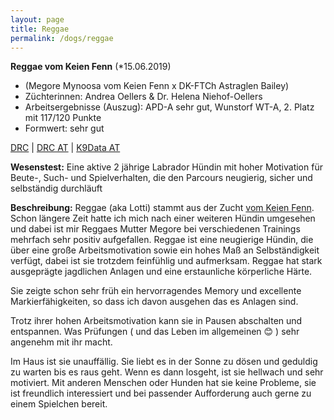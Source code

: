 ```yaml
---
layout: page
title: Reggae
permalink: /dogs/reggae
---
```


**Reggae vom Keien Fenn** (*15.06.2019)
- (Megore Mynoosa vom Keien Fenn x DK-FTCh Astraglen Bailey)
- Züchterinnen: Andrea Oellers & Dr. Helena Niehof-Oellers
- Arbeitsergebnisse (Auszug): APD-A sehr gut, Wunstorf WT-A, 2. Platz mit 117/120 Punkte
- Formwert: sehr gut

<a href="https://drc.de/adr/listen/show_druede.php?what=Hunde&rvid=151591&race=Labrador-Retriever" target="_blank">DRC</a> | <a href="https://db.drc.de/adr/ahnen/ahnen1.php?zbnr=1923796&race=Labrador-Retriever" target="_blank">DRC AT</a> | <a href="https://www.k9data.com/fivegen.asp?ID=1083868" target="_blank">K9Data AT</a> 
 
**Wesenstest:** Eine aktive 2 jährige Labrador Hündin mit hoher Motivation für Beute-, Such- und Spielverhalten, die den Parcours neugierig, sicher und selbständig durchläuft

**Beschreibung:** 
Reggae (aka Lotti) stammt aus der Zucht [vom Keien Fenn](http://keienfenn.de/WP/). Schon längere Zeit hatte ich mich nach einer weiteren Hündin umgesehen und dabei ist mir Reggaes Mutter Megore bei verschiedenen Trainings mehrfach sehr positiv aufgefallen. 
Reggae ist eine neugierige Hündin, die über eine große Arbeitsmotivation sowie ein hohes Maß an Selbständigkeit verfügt, dabei ist sie trotzdem feinfühlig und aufmerksam. Reggae hat stark ausgeprägte jagdlichen Anlagen und eine erstaunliche körperliche Härte. 

Sie zeigte schon sehr früh ein hervorragendes Memory und excellente Markierfähigkeiten, so dass ich davon ausgehen das es Anlagen sind.

Trotz ihrer hohen Arbeitsmotivation kann sie in Pausen abschalten und entspannen. Was Prüfungen ( und das Leben im allgemeinen &#128522; ) sehr angenehm mit ihr macht.
 
Im Haus ist sie unauffällig. Sie liebt es in der Sonne zu dösen und geduldig zu warten bis es raus geht. Wenn es dann losgeht, ist sie hellwach und sehr motiviert. Mit anderen Menschen oder Hunden hat sie keine Probleme, sie ist freundlich interessiert und bei passender Aufforderung auch gerne zu einem Spielchen bereit.
